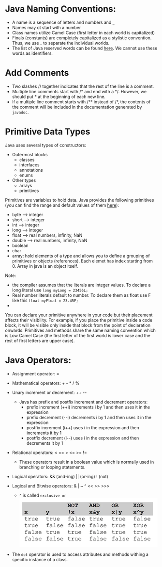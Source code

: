 # Java Naming Conventions:
- A name is a sequence of letters and numbers and _
- Names may ot start with a number
- Class names utilize Camel Case (first letter in each world is capitalized)
- Finals (constants) are completely capitalized as a stylistic convention. Thus, we use _ to separate the individual worlds.
- The list of Java reserved words can be found [here](https://www.w3schools.com/java/java_ref_keywords.asp). We cannot use these words as identifiers.

# Add Comments
- Two slashes // together indicates that the rest of the line is a comment.
- Multiple line comments start with /* and end with a */. However, we should put * at the beginning of each new line.
- If a multiple line comment starts with /** instead of /*, the contents of the comment will be included in the documentation generated by `javadoc`.

# Primitive Data Types
Java uses several types of constructors:
- Outermost blocks
  - classes
  - interfaces
  - annotations
  - enums
- Other types
  - arrays
  - primitives

Primitives are variables to hold data. Java provides the following primitives (you can find the range and default values of them [here](https://docs.oracle.com/javase/tutorial/java/nutsandbolts/datatypes.html)):
- byte --> integer
- short --> integer
- int --> integer
- long --> integer
- float --> real numbers, infinity, NaN
- double --> real numbers, infinity, NaN
- boolean
- char
- array: hold elements of a type and allows you to define a grouping of primitives or objects (references). Each elemet has index starting from 0. Array in java is an object itself. 

Note:
- the compiler assumes that the literals are integer values. To declare a long literal use `long myLong = 23456L;`
- Real number literals default to number. To declare them as float use F like this `float myFloat = 23.45F;`
- 

You can declare your primitive anywhere in your code but their placement affects their visibility. For example, if you place the primitive inside a code block, it will be visible only inside that block from the point of declaration onwards.
Primitives and methods share the same naming convention which is Low Camel Case (the first letter of the first world is lower case and the rest of first letters are upper case).

# Java Operators:
- Assignment operator: =
- Mathematical operators: + - * / %
- Unary increment or decrement: ++ -- 
  - Java has prefix and postfix increment and decrement operators:
    - prefix increment (++i) increments i by 1 and then uses it in the expression
    - prefix decrement (--i) decrements i by 1 and then uses it in the expression
    - postfix increment (i++) uses i in the expression and then increments it by 1
    - postfix decrement (i--) uses i in the expression and then decrements it by 1
- Relational operators: < == > <= >= !=
  - These operators result in a boolean value which is normally used in branching or looping statements.
- Logical operators: && (and-ing) || (or-ing) ! (not)
- Logical and Bitwise operators: & | ~ ^ << >> >>>
  - ^ is called `exclusive or`
![logical_operators.png](images%2Flogical_operators.png)

- The `dot` operator is used to access attributes and methods withing a specific instance of a class.